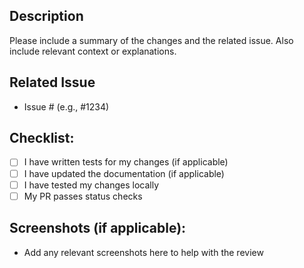 ## Description
Please include a summary of the changes and the related issue. Also include relevant context or explanations.

## Related Issue
- Issue # (e.g., #1234)

## Checklist:
- [ ] I have written tests for my changes (if applicable)
- [ ] I have updated the documentation (if applicable)
- [ ] I have tested my changes locally
- [ ] My PR passes status checks

## Screenshots (if applicable):
- Add any relevant screenshots here to help with the review
